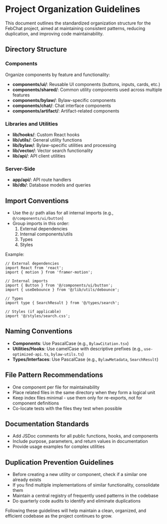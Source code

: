 # Project Organization Guidelines

This document outlines the standardized organization structure for the FebChat project, aimed at maintaining consistent patterns, reducing duplication, and improving code maintainability.

## Directory Structure

### Components
Organize components by feature and functionality:

- **components/ui/**: Reusable UI components (buttons, inputs, cards, etc.)
- **components/shared/**: Common utility components used across multiple features
- **components/bylaw/**: Bylaw-specific components
- **components/chat/**: Chat interface components
- **components/artifact/**: Artifact-related components

### Libraries and Utilities

- **lib/hooks/**: Custom React hooks
- **lib/utils/**: General utility functions
- **lib/bylaw/**: Bylaw-specific utilities and processing
- **lib/vector/**: Vector search functionality
- **lib/api/**: API client utilities

### Server-Side
- **app/api/**: API route handlers
- **lib/db/**: Database models and queries

## Import Conventions

- Use the `@/` path alias for all internal imports (e.g., `@/components/ui/button`)
- Group imports in this order:
  1. External dependencies
  2. Internal components/utils
  3. Types
  4. Styles

Example:
```tsx
// External dependencies
import React from 'react';
import { motion } from 'framer-motion';

// Internal imports
import { Button } from '@/components/ui/button';
import { useDebounce } from '@/lib/utils/debounce';

// Types
import type { SearchResult } from '@/types/search';

// Styles (if applicable)
import '@/styles/search.css';
```

## Naming Conventions

- **Components**: Use PascalCase (e.g., `BylawCitation.tsx`)
- **Utilities/Hooks**: Use camelCase with descriptive prefixes (e.g., `use-optimized-api.ts`, `bylaw-utils.ts`)
- **Types/Interfaces**: Use PascalCase (e.g., `BylawMetadata`, `SearchResult`)

## File Pattern Recommendations

- One component per file for maintainability
- Place related files in the same directory when they form a logical unit
- Keep index files minimal - use them only for re-exports, not for component definitions
- Co-locate tests with the files they test when possible

## Documentation Standards

- Add JSDoc comments for all public functions, hooks, and components
- Include purpose, parameters, and return values in documentation
- Provide usage examples for complex utilities

## Duplication Prevention Guidelines

- Before creating a new utility or component, check if a similar one already exists
- If you find multiple implementations of similar functionality, consolidate them
- Maintain a central registry of frequently used patterns in the codebase
- Do quarterly code audits to identify and eliminate duplications

Following these guidelines will help maintain a clean, organized, and efficient codebase as the project continues to grow.